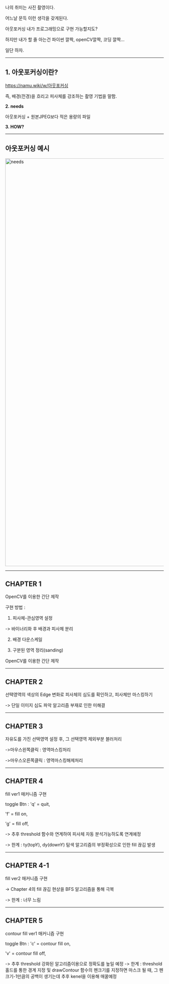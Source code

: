 나의 취미는 사진 촬영이다.

어느날 문득 이런 생각을 갖게된다.

아웃포커싱 내가 프로그래밍으로 구현 가능할지도?

하지만 내가 할 줄 아는건 파이썬 깔짝, openCV깔짝, 코딩 깔짝...

일단 하자.

--------------------------------------------------------

**1. 아웃포커싱이란?**
--------------

https://namu.wiki/w/아웃포커싱

즉, 배경(전경)을 흐리고 피사체를 강조하는 촬영 기법을 말함.

**2. needs**

아웃포커싱 + 원본JPEG보다 적은 용량의 파일

**3. HOW?**

--------------------------------------------------------

**아웃포커싱 예시**
-----------
<img width="1295" alt="needs" src="https://github.com/seyun4047/projectOutfocusing/assets/73819780/152d1343-0a56-4521-94eb-957719b1ded7">


--------------------------------------------------------
**CHAPTER 1**
---------
OpenCV를 이용한 간단 제작

구현 방법 :

1. 피사체-관심영역 설정

-> 바이너리화 후 배경과 피사체 분리
   
2. 배경 다운스케일
   
3. 구분된 영역 정리(sanding)

OpenCV를 이용한 간단 제작

--------------------------------------------------------
**CHAPTER 2**
-------------

선택영역의 색상의 Edge 변화로 피사체의 심도를 확인하고, 피사체만 마스킹하기

-> 단일 이미지 심도 파악 알고리즘 부재로 인한 미해결

--------------------------------------------------------
**CHAPTER 3**
-------------

자유도를 가진 선택영역 설정 후, 그 선택영역 제외부분 블러처리

->마우스왼쪽클릭 : 영역마스킹처리

->마우스오른쪽클릭 : 영역마스킹해제처리

--------------------------------------------------------
**CHAPTER 4**
-------------

fill ver1 매커니즘 구현

toggle Btn :
'q' = quit,

'f' = fill on,

'g' = fill off,

-> 추후 threshold 함수와 연계하여 피사체 자동 분석가능하도록 연계예정

-> 한계 : ty(topY), dy(downY) 탐색 알고리즘의 부정확성으로 인한 fill 끊김 발생

--------------------------------------------------------
**CHAPTER 4-1**
-------------

fill ver2 매커니즘 구현

-> Chapter 4의 fill 끊김 현상을 BFS 알고리즘을 통해 극복

-> 한계 : 너무 느림

--------------------------------------------------------
**CHAPTER 5**
-------------

contour fill ver1 매커니즘 구현

toggle Btn :
'c' = contour fill on,

'v' = contour fill off,

-> 추후 threshold 강화된 알고리즘이용으로 정확도를 높일 예정
-> 한계 : threshold 홀드를 통한 경계 지정 및 drawContour 함수의 펜크기를 지정하면 마스크 될 때, 그 펜크기-1만큼의 공백이 생기는데
      추후 kenel을 이용해 매꿀예정
